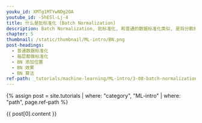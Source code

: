 ```yaml
---
youku_id: XMTg1MTYwNDg2OA
youtube_id: -5hESl-Lj-4
title: 什么是批标准化 (Batch Normalization)
description: Batch Normalization, 批标准化, 和普通的数据标准化类似, 是将分散的数据统一的一种做法, 也是优化神经网络的一种方法. 在之前 Normalization 的简介视频中我们一提到, 具有统一规格的数据, 能让机器学习更容易学习到数据之中的规律.
chapter: 5
thumbnail: /static/thumbnail/ML-intro/BN.png
post-headings:
  - 普通数据标准化
  - 每层都做标准化
  - BN 添加位置
  - BN 效果
  - BN 算法
ref-path: _tutorials/machine-learning/ML-intro/3-08-batch-normalization.md
---
```



{% assign post = site.tutorials | where: "category", "ML-intro" | where: "path", page.ref-path %}

{{ post[0].content }}